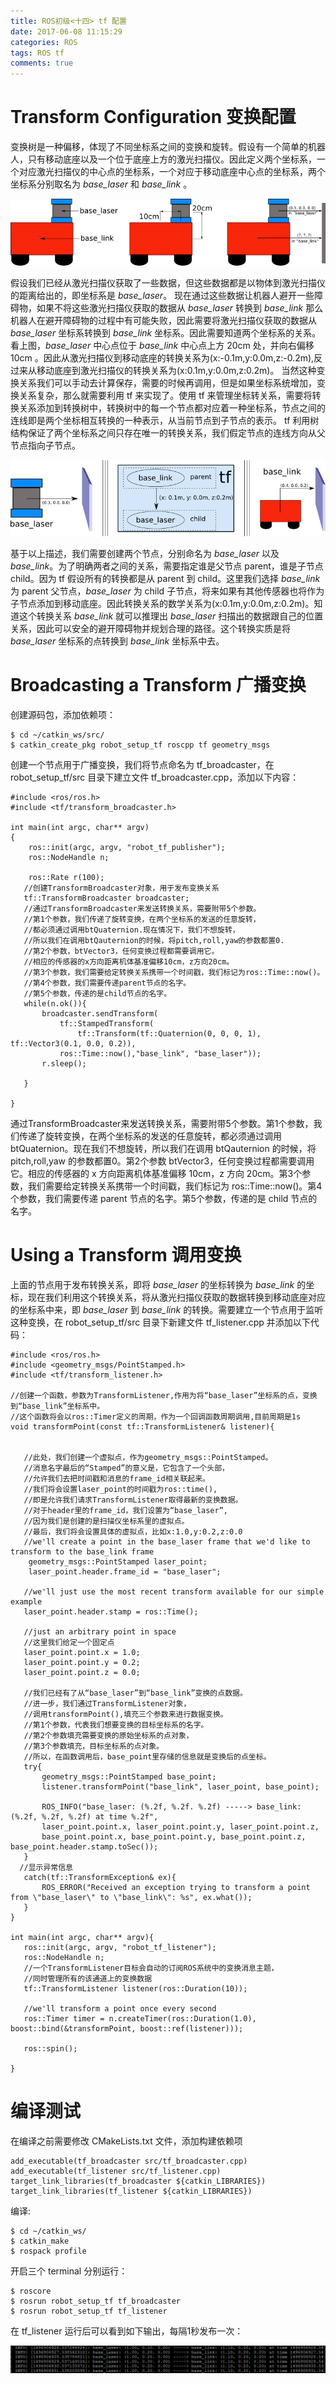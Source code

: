 ```yaml
---
title: ROS初级<十四> tf 配置
date: 2017-06-08 11:15:29
categories: ROS
tags: ROS tf
comments: true
---
```

# Transform Configuration 变换配置
变换树是一种偏移，体现了不同坐标系之间的变换和旋转。假设有一个简单的机器人，只有移动底座以及一个位于底座上方的激光扫描仪。因此定义两个坐标系，一个对应激光扫描仪的中心点的坐标系，一个对应于移动底座中心点的坐标系，两个坐标系分别取名为 *base_laser* 和 *base_link* 。

![](ros-primary-tutorial-14/simple_robot.png)
<!--more-->
假设我们已经从激光扫描仪获取了一些数据，但这些数据都是以物体到激光扫描仪的距离给出的，即坐标系是 *base_laser*。 现在通过这些数据让机器人避开一些障碍物，如果不将这些激光扫描仪获取的数据从 *base_laser* 转换到 *base_link* 那么机器人在避开障碍物的过程中有可能失败，因此需要将激光扫描仪获取的数据从 *base_laser* 坐标系转换到 *base_link* 坐标系。因此需要知道两个坐标系的关系。看上图，*base_laser* 中心点位于 *base_link* 中心点上方 20cm 处，并向右偏移 10cm 。因此从激光扫描仪到移动底座的转换关系为(x:-0.1m,y:0.0m,z:-0.2m),反过来从移动底座到激光扫描仪的转换关系为(x:0.1m,y:0.0m,z:0.2m)。
当然这种变换关系我们可以手动去计算保存，需要的时候再调用，但是如果坐标系统增加，变换关系复杂，那么就需要利用 tf 来实现了。使用 tf 来管理坐标转关系，需要将转换关系添加到转换树中，转换树中的每一个节点都对应着一种坐标系，节点之间的连线即是两个坐标相互转换的一种表示，从当前节点到子节点的表示。 tf 利用树结构保证了两个坐标系之间只存在唯一的转换关系，我们假定节点的连线方向从父节点指向子节点。

![](ros-primary-tutorial-14/tf_robot.png)

基于以上描述，我们需要创建两个节点，分别命名为 *base_laser* 以及 *base_link*。为了明确两者之间的关系，需要指定谁是父节点 parent，谁是子节点 child。因为 tf 假设所有的转换都是从 parent 到 child。这里我们选择 *base_link* 为 parent 父节点，*base_laser* 为 child 子节点，将来如果有其他传感器也将作为子节点添加到移动底座。因此转换关系的数学关系为(x:0.1m,y:0.0m,z:0.2m)。知道这个转换关系 *base_link* 就可以推理出 *base_laser* 扫描出的数据跟自己的位置关系，因此可以安全的避开障碍物并规划合理的路径。这个转换实质是将 *base_laser* 坐标系的点转换到 *base_link* 坐标系中去。
# Broadcasting a Transform 广播变换
创建源码包，添加依赖项：
   ```
 $ cd ~/catkin_ws/src/
 $ catkin_create_pkg robot_setup_tf roscpp tf geometry_msgs
   ```
创建一个节点用于广播变换，我们将节点命名为 tf_broadcaster，在 robot_setup_tf/src 目录下建立文件 tf_broadcaster.cpp，添加以下内容：
   ```
 #include <ros/ros.h>
 #include <tf/transform_broadcaster.h>
  
   int main(int argc, char** argv)
   {
       ros::init(argc, argv, "robot_tf_publisher");
       ros::NodeHandle n;
  
       ros::Rate r(100);
      //创建TransformBroadcaster对象，用于发布变换关系
      tf::TransformBroadcaster broadcaster;
      //通过TransformBroadcaster来发送转换关系，需要附带5个参数。
      //第1个参数，我们传递了旋转变换，在两个坐标系的发送的任意旋转，
      //都必须通过调用btQuaternion.现在情况下，我们不想旋转，
      //所以我们在调用btQauternion的时候，将pitch,roll,yaw的参数都置0.
      //第2个参数，btVector3，任何变换过程都需要调用它。
      //相应的传感器的x方向距离机体基准偏移10cm，z方向20cm。
      //第3个参数，我们需要给定转换关系携带一个时间戳，我们标记为ros::Time::now()。
      //第4个参数，我们需要传递parent节点的名字。
      //第5个参数，传递的是child节点的名字。
      while(n.ok()){
          broadcaster.sendTransform(
              tf::StampedTransform(
                  tf::Transform(tf::Quaternion(0, 0, 0, 1), tf::Vector3(0.1, 0.0, 0.2)),
              ros::Time::now(),"base_link", "base_laser"));
          r.sleep();
 
      }
 
  }

   ```
通过TransformBroadcaster来发送转换关系，需要附带5个参数。第1个参数，我们传递了旋转变换，在两个坐标系的发送的任意旋转，都必须通过调用 btQuaternion。现在我们不想旋转，所以我们在调用 btQauternion 的时候，将 pitch,roll,yaw 的参数都置0。第2个参数 btVector3，任何变换过程都需要调用它。相应的传感器的 x 方向距离机体基准偏移 10cm，z 方向 20cm。第3个参数，我们需要给定转换关系携带一个时间戳，我们标记为 ros::Time::now()。第4个参数，我们需要传递 parent 节点的名字。第5个参数，传递的是 child 节点的名字。 

# Using a Transform 调用变换 
上面的节点用于发布转换关系，即将 *base_laser* 的坐标转换为 *base_link* 的坐标，现在我们利用这个转换关系，将从激光扫描仪获取的数据转换到移动底座对应的坐标系中来，即 *base_laser* 到 *base_link* 的转换。需要建立一个节点用于监听这种变换，在 robot_setup_tf/src 目录下新建文件 tf_listener.cpp 并添加以下代码：
   ```
 #include <ros/ros.h>
 #include <geometry_msgs/PointStamped.h>
 #include <tf/transform_listener.h>
  
//创建一个函数，参数为TransformListener,作用为将“base_laser”坐标系的点，变换到“base_link”坐标系中。
//这个函数将会以ros::Timer定义的周期，作为一个回调函数周期调用,目前周期是1s
 void transformPoint(const tf::TransformListener& listener){
       
     
      //此处，我们创建一个虚拟点，作为geometry_msgs::PointStamped。
      //消息名字最后的“Stamped”的意义是，它包含了一个头部，
      //允许我们去把时间戳和消息的frame_id相关联起来。
      //我们将会设置laser_point的时间戳为ros::time(),
      //即是允许我们请求TransformListener取得最新的变换数据。
      //对于header里的frame_id，我们设置为“base_laser”,
      //因为我们是创建的是扫描仪坐标系里的虚拟点。
      //最后，我们将会设置具体的虚拟点，比如x:1.0,y:0.2,z:0.0 
      //we'll create a point in the base_laser frame that we'd like to transform to the base_link frame
       geometry_msgs::PointStamped laser_point;
       laser_point.header.frame_id = "base_laser";
  
      //we'll just use the most recent transform available for our simple example
      laser_point.header.stamp = ros::Time();
 
      //just an arbitrary point in space
      //这里我们给定一个固定点
      laser_point.point.x = 1.0;
      laser_point.point.y = 0.2;
      laser_point.point.z = 0.0;
 
      //我们已经有了从“base_laser”到“base_link”变换的点数据。
      //进一步，我们通过TransformListener对象，
      //调用transformPoint(),填充三个参数来进行数据变换。
      //第1个参数，代表我们想要变换的目标坐标系的名字。
      //第2个参数填充需要变换的原始坐标系的点对象，
      //第3个参数填充，目标坐标系的点对象。
      //所以，在函数调用后，base_point里存储的信息就是变换后的点坐标。 
      try{
          geometry_msgs::PointStamped base_point;
          listener.transformPoint("base_link", laser_point, base_point);
 
          ROS_INFO("base_laser: (%.2f, %.2f. %.2f) -----> base_link: (%.2f, %.2f, %.2f) at time %.2f",
          laser_point.point.x, laser_point.point.y, laser_point.point.z,
          base_point.point.x, base_point.point.y, base_point.point.z, base_point.header.stamp.toSec());
      }
     //显示异常信息
      catch(tf::TransformException& ex){
          ROS_ERROR("Received an exception trying to transform a point from \"base_laser\" to \"base_link\": %s", ex.what());
      }
  }
 
 int main(int argc, char** argv){
      ros::init(argc, argv, "robot_tf_listener");
      ros::NodeHandle n;
      //一个TransformListener目标会自动的订阅ROS系统中的变换消息主题，
      //同时管理所有的该通道上的变换数据
      tf::TransformListener listener(ros::Duration(10));
 
      //we'll transform a point once every second
      ros::Timer timer = n.createTimer(ros::Duration(1.0), boost::bind(&transformPoint, boost::ref(listener)));
 
      ros::spin();
 
 }
   ```
# 编译测试
在编译之前需要修改 CMakeLists.txt 文件，添加构建依赖项
   ```
add_executable(tf_broadcaster src/tf_broadcaster.cpp)
add_executable(tf_listener src/tf_listener.cpp)
target_link_libraries(tf_broadcaster ${catkin_LIBRARIES})
target_link_libraries(tf_listener ${catkin_LIBRARIES})
   ```
编译:
   ```
 $ cd ~/catkin_ws/
 $ catkin_make
 $ rospack profile
   ```
开启三个 terminal 分别运行：
   ```
 $ roscore
 $ rosrun robot_setup_tf tf_broadcaster
 $ rosrun robot_setup_tf tf_listener
   ```
在 tf_listener 运行后可以看到如下输出，每隔1秒发布一次：

![](ros-primary-tutorial-14/tf.png)
